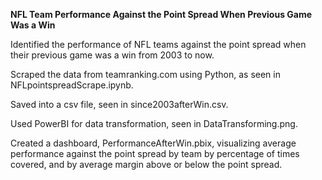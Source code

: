 **NFL Team Performance Against the Point Spread When Previous Game Was a Win**

Identified the performance of NFL teams against the point spread when their previous game was a win from 2003 to now.

Scraped the data from teamranking.com using Python, as seen in NFLpointspreadScrape.ipynb.

Saved into a csv file, seen in since2003afterWin.csv.

Used PowerBI for data transformation, seen in DataTransforming.png. 

Created a dashboard, PerformanceAfterWin.pbix, visualizing average performance against the point spread by team by percentage of times covered, and by average margin above or below the point spread.
